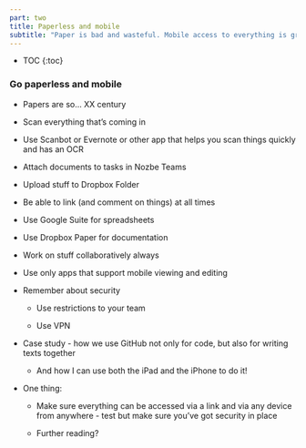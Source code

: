 ```yaml
---
part: two
title: Paperless and mobile
subtitle: "Paper is bad and wasteful. Mobile access to everything is great!"
---
```


* TOC
{:toc}

### Go paperless and mobile

- Papers are so... XX century

- Scan everything that’s coming in

- Use Scanbot or Evernote or other app that helps you scan things quickly and has an OCR

- Attach documents to tasks in Nozbe Teams

- Upload stuff to Dropbox Folder

- Be able to link (and comment on things) at all times

- Use Google Suite for spreadsheets

- Use Dropbox Paper for documentation

- Work on stuff collaboratively always

- Use only apps that support mobile viewing and editing

- Remember about security

	- Use restrictions to your team

	- Use VPN

- Case study - how we use GitHub not only for code, but also for writing texts together

	- And how I can use both the iPad and the iPhone to do it!

- One thing:

	- Make sure everything can be accessed via a link and via any device from anywhere - test but make sure you’ve got security in place

	- Further reading?
